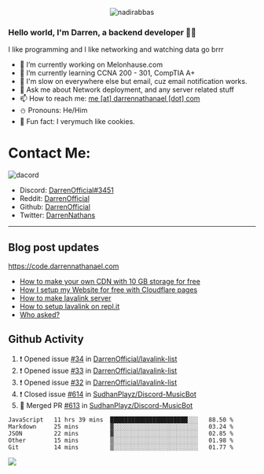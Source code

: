 <p align="center"> <img src="https://komarev.com/ghpvc/?username=DarrenOfficial&label=Profile%20views&color=0e75b6&style=flat" alt="nadirabbas" /> </p>

### Hello world, I'm Darren, a backend developer 👨‍💻
I like programming and I like networking and watching data go brrr



- 🔭 I’m currently working on Melonhause.com 
- 🌴 I’m currently learning CCNA 200 - 301, CompTIA A+ 
- 🚀 I'm slow on everywhere else but email, cuz email notification works.
- 💬 Ask me about Network deployment, and any server related stuff 
- 📫 How to reach me: [me [at] darrennathanael [dot] com](mailto:me@darrennathanael.com) 
- ⛄️ Pronouns: He/Him 
- 🍪 Fun fact: I verymuch like cookies. 


# Contact Me:

![dacord](https://discord.c99.nl/widget/theme-4/508296903960821771.png)

- Discord: [DarrenOfficial#3451](https://discord.com/users/508296903960821771)
- Reddit: [DarrenOfficial](https://reddit.com/u/DarrenOfficiallol)
- Github: [DarrenOfficial](https://github.com/DarrenOfficial)
- Twitter: [DarrenNathans](https://twitter.com/DarrenNathans)


---
## Blog post updates
https://code.darrennathanael.com
<!-- BLOG-POST-LIST:START -->
- [How to make your own CDN with 10 GB storage for free](https://code.darrennathanael.com/how-to-make-your-own-cdn-with-10-gb-storage-for-free)
- [How I setup my Website for free with Cloudflare pages](https://code.darrennathanael.com/how-i-setup-my-website-for-free-with-cloudflare-pages)
- [How to make lavalink server](https://code.darrennathanael.com/how-to-lavalink)
- [How to setup lavalink on repl.it](https://code.darrennathanael.com/how-to-setup-lavalink-on-replit)
- [Who asked?](https://code.darrennathanael.com/who-asked)
<!-- BLOG-POST-LIST:END -->


## Github Activity
<!--START_SECTION:activity-->
1. ❗️ Opened issue [#34](https://github.com/DarrenOfficial/lavalink-list/issues/34) in [DarrenOfficial/lavalink-list](https://github.com/DarrenOfficial/lavalink-list)
2. ❗️ Opened issue [#33](https://github.com/DarrenOfficial/lavalink-list/issues/33) in [DarrenOfficial/lavalink-list](https://github.com/DarrenOfficial/lavalink-list)
3. ❗️ Opened issue [#32](https://github.com/DarrenOfficial/lavalink-list/issues/32) in [DarrenOfficial/lavalink-list](https://github.com/DarrenOfficial/lavalink-list)
4. ❗️ Closed issue [#614](https://github.com/SudhanPlayz/Discord-MusicBot/issues/614) in [SudhanPlayz/Discord-MusicBot](https://github.com/SudhanPlayz/Discord-MusicBot)
5. 🎉 Merged PR [#613](https://github.com/SudhanPlayz/Discord-MusicBot/pull/613) in [SudhanPlayz/Discord-MusicBot](https://github.com/SudhanPlayz/Discord-MusicBot)
<!--END_SECTION:activity-->


<!--START_SECTION:waka-->
```text
JavaScript   11 hrs 39 mins  ██████████████████████░░░   88.50 % 
Markdown     25 mins         ▓░░░░░░░░░░░░░░░░░░░░░░░░   03.24 % 
JSON         22 mins         ▓░░░░░░░░░░░░░░░░░░░░░░░░   02.85 % 
Other        15 mins         ▒░░░░░░░░░░░░░░░░░░░░░░░░   01.98 % 
Git          14 mins         ▒░░░░░░░░░░░░░░░░░░░░░░░░   01.77 % 
```
<!--END_SECTION:waka-->

<img src="https://activity-graph.herokuapp.com/graph?username=DarrenOfficial&bg_color=202020&color=ffffff&line=4f8cc9&point=ffffff&area=true&hide_border=true"/>

